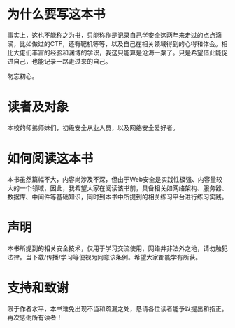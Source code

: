 # 为什么要写这本书

事实上，这也不能称之为书，只能称作是记录自己学安全这两年来走过的点点滴滴，比如做过的CTF，还有靶机等等，以及自己在相关领域得到的心得和体会。相比大佬们丰富的经验和渊博的学识，我这只能算是沧海一粟了。只是希望借此能促进自己，也能记录一路走过来的自己。

勿忘初心。

# 读者及对象

本校的师弟师妹们，初级安全从业人员，以及网络安全爱好者。

# 如何阅读这本书

本书虽然篇幅不大，内容尚涉及不深，但由于Web安全是实践性极强、内容量较大的一个领域，因此，我希望大家在阅读该书前，具备相关如网络架构、服务器、数据库、中间件等基础知识，同时到本书中所提到的相关练习平台进行练习实践。

# 声明

本书所提到的相关安全技术，仅用于学习交流使用，网络并非法外之地，请勿触犯法律。当下载/传播/学习等便视为同意该条例。希望大家都能学有所获。

# 支持和致谢

限于作者水平，本书难免出现不当和疏漏之处，恳请各位读者能予以提出和指正。  
再次感谢所有读者！

